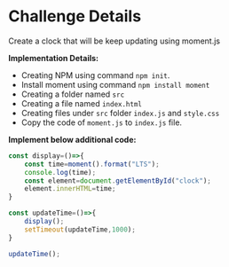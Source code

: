 # Challenge Details

Create a clock that will be keep updating using moment.js

**Implementation Details:**  
* Creating NPM using command `npm init`.
* Install moment using command `npm install moment`
* Creating a folder named `src`
* Creating a file named `index.html`
* Creating files under `src` folder `index.js` and `style.css`
* Copy the code of `moment.js` to `index.js` file.

**Implement below additional code:**  
```js
const display=()=>{
    const time=moment().format("LTS");
    console.log(time);
    const element=document.getElementById("clock");
    element.innerHTML=time;
}

const updateTime=()=>{
    display();
    setTimeout(updateTime,1000);
}

updateTime();
```

